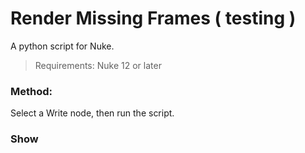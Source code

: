 # Render Missing Frames ( testing )

A python script for Nuke.

> Requirements: Nuke 12 or later

### Method:

Select a Write node, then run the script.

### Show
<img scr="rederMissingFrames/W_hotbox_RenderMissingFrames.png">
